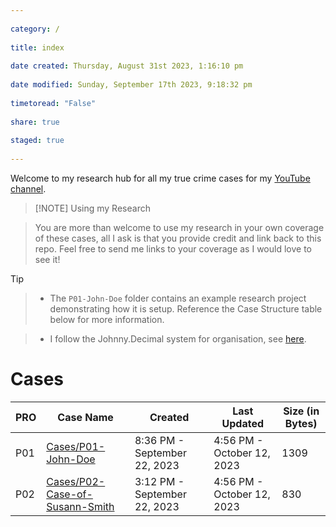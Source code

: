 ---  
category: /  
title: index  
date created: Thursday, August 31st 2023, 1:16:10 pm  
date modified: Sunday, September 17th 2023, 9:18:32 pm  
timetoread: "False"  
share: true  
staged: true  
---  
Welcome to my research hub for all my true crime cases for my [YouTube channel](https://youtube.com/itsjoshuamiles).  
  
> [!NOTE]  Using my Research  
> You are more than welcome to use my research in your own coverage of these cases, all I ask is that you provide credit and link back to this repo. Feel free to send me links to your coverage as I would love to see it!  
  
>[!tip]   
>- The `P01-John-Doe` folder contains an example research project demonstrating how it is setup. Reference the Case Structure table below for more information.  
>	- I follow the Johnny.Decimal system for organisation, see [here](https://johnnydecimal.com/).  
  
# Cases  
  
| PRO | Case Name                                     | Created                      | Last Updated               | Size (in Bytes) |  
| --- | --------------------------------------------- | ---------------------------- | -------------------------- | --------------- |  
| P01 | [Cases/P01-John-Doe](P01/index.md#)             | 8:36 PM - September 22, 2023 | 4:56 PM - October 12, 2023 | 1309            |  
| P02 | [Cases/P02-Case-of-Susann-Smith](P02/index.md#) | 3:12 PM - September 22, 2023 | 4:56 PM - October 12, 2023 | 830             |  
  
